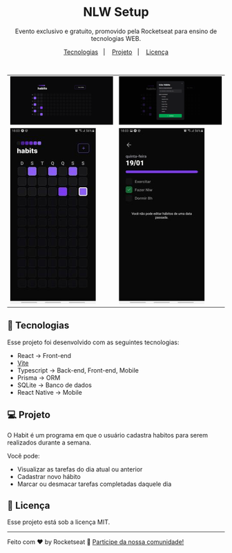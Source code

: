 <h1 align="center"> NLW Setup </h1>

<p align="center">
Evento exclusivo e gratuito, promovido pela Rocketseat para ensino de tecnologias WEB.
</p>

<p align="center">
  <a href="#-tecnologias">Tecnologias</a>&nbsp;&nbsp;&nbsp;|&nbsp;&nbsp;&nbsp;
  <a href="#-projeto">Projeto</a>&nbsp;&nbsp;&nbsp;|&nbsp;&nbsp;&nbsp;
  <a href="#memo-licença">Licença</a>
</p>

<!--
<p align="center">
  <img alt="License" src="https://img.shields.io/static/v1?label=license&message=MIT&color=49AA26&labelColor=000000">
</p>
-->

<br>



<table>
  <tr>
    <td valign="center">
      <img alt="Home do Habit" src=".github/image-front.png" width="100%" />
    </td>
    <td valign="center">
      <img alt="Formulario para adicionar novo Habit" src=".github/front-form.png" width="100%" />
    </td>
  </tr>
  <tr>
    <td valign="center">
      <img alt="Home do Habit versão mobile" src=".github/mobile-image.jpg" heigth="50%" />
    </td>
    <td valign="center">
      <img alt="Dia da semana com os Habitos" src=".github/mobile-habitsDay.jpg" heigth="50%" />
    </td>
  </tr>
</table>




## 🚀 Tecnologias

Esse projeto foi desenvolvido com as seguintes tecnologias:

- React -> Front-end
- [Vite](https://vitejs.dev/)
- Typescript -> Back-end, Front-end, Mobile
- Prisma -> ORM
- SQLite -> Banco de dados
- React Native -> Mobile


## 💻 Projeto

O Habit é um programa em que o usuário cadastra habitos para serem realizados durante a semana.

Você pode:
  - Visualizar as tarefas do dia atual ou anterior
  - Cadastrar novo hábito
  - Marcar ou desmacar tarefas completadas daquele dia

## :memo: Licença

Esse projeto está sob a licença MIT.

---

Feito com ♥ by Rocketseat :wave: [Participe da nossa comunidade!](https://discord.gg/rocketseat)
